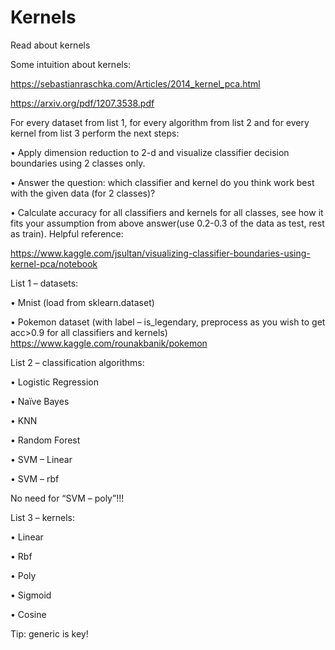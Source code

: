 # Kernels

Read about kernels 

Some intuition about kernels:

https://sebastianraschka.com/Articles/2014_kernel_pca.html 

https://arxiv.org/pdf/1207.3538.pdf 

For every dataset from list 1, for every algorithm from list 2 and for every kernel from list 3 perform the next steps:

•	Apply dimension reduction to 2-d and visualize classifier decision boundaries using 2 classes only. 

•	Answer the question: which classifier and kernel do you think work best with the given data (for 2 classes)?

•	Calculate accuracy for all classifiers and kernels for all classes, see how it fits your assumption from above answer(use 0.2-0.3 of the data as test, rest as train).
Helpful reference: 

https://www.kaggle.com/jsultan/visualizing-classifier-boundaries-using-kernel-pca/notebook

List 1 – datasets:

•	Mnist (load from sklearn.dataset)

•	Pokemon dataset (with label – is_legendary, preprocess as you wish to get acc>0.9 for all classifiers and kernels) 
https://www.kaggle.com/rounakbanik/pokemon 

List 2 – classification algorithms:

•	Logistic Regression

•	Naïve Bayes

•	KNN

•	Random Forest

•	SVM – Linear

•	SVM – rbf

No need for “SVM – poly”!!!

List 3 – kernels:

•	Linear

•	Rbf

•	Poly

•	Sigmoid

•	Cosine

Tip: generic is key!



  
